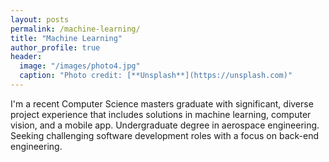 ```yaml
---
layout: posts
permalink: /machine-learning/
title: "Machine Learning"
author_profile: true
header:
  image: "/images/photo4.jpg"
  caption: "Photo credit: [**Unsplash**](https://unsplash.com)"
---
```

I'm a recent Computer Science masters graduate with significant, diverse project experience that includes solutions in machine learning, computer vision, and a mobile app. Undergraduate degree in aerospace engineering. Seeking challenging software development roles with a focus on back-end engineering.
